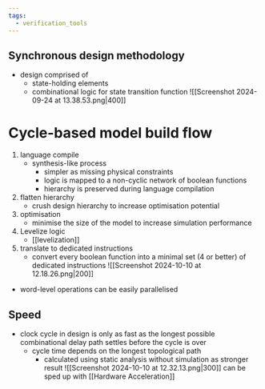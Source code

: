 ```yaml
---
tags:
  - verification_tools
---
```

## Synchronous design methodology
- design comprised of 
	- state-holding elements
	- combinational logic for state transition function
![[Screenshot 2024-09-24 at 13.38.53.png|400]]
# Cycle-based model build flow
1. language compile 
	- synthesis-like process
		- simpler as missing physical constraints
		- logic is mapped to a non-cyclic network of boolean functions
		- hierarchy is preserved during language compilation
2. flatten hierarchy 
	- crush design hierarchy to increase optimisation potential
3. optimisation 
	- minimise the size of the model to increase simulation performance
4. Levelize logic
	- [[levelization]]
5. translate to dedicated instructions
	- convert every boolean function into a minimal set (4 or better) of dedicated instructions
	![[Screenshot 2024-10-10 at 12.18.26.png|200]]
- word-level operations can be easily parallelised
## Speed
- clock cycle in design is only as fast as the longest possible combinational delay path settles before the cycle is over
	- cycle time depends on the longest topological path
		- calculated using static analysis without simulation as stronger result
	![[Screenshot 2024-10-10 at 12.32.13.png|300]]
can be sped up with [[Hardware Acceleration]]
